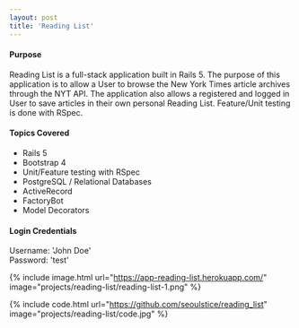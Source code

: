 ```yaml
---
layout: post
title: 'Reading List'
---
```

#### Purpose
Reading List is a full-stack application built in Rails 5.  The purpose of this application is to allow a User to browse the New York Times article archives through the  NYT API.  The application also allows a registered and logged in User to save articles in their own personal Reading List.  Feature/Unit testing is done with RSpec.
#### Topics Covered
* Rails 5
* Bootstrap 4
* Unit/Feature testing with RSpec
* PostgreSQL / Relational Databases
* ActiveRecord
* FactoryBot
* Model Decorators

#### Login Credentials
Username: 'John Doe'  
Password: 'test'

{% include image.html url="https://app-reading-list.herokuapp.com/" image="projects/reading-list/reading-list-1.png" %}

{% include code.html url="https://github.com/seoulstice/reading_list" image="projects/reading-list/code.jpg" %}
